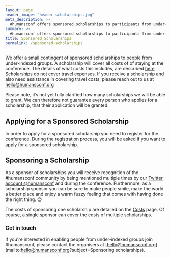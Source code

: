 ```yaml
---
layout: page
header_image: "header-scholarships.jpg"
meta_description: >-
  #humansconf offers sponsored scholarships to participants from under-indexed groups
summary: >-
  #humansconf offers sponsored scholarships to participants from under-indexed groups
title: Sponsored Scholarships
permalink: /sponsored-scholarships
---
```


We offer a small contingent of sponsored scholarships to people from under-indexed groups. A scholarship will cover all
costs of of staying at the conference. The details of what costs this includes, are described [here](/costs).
Scholarships do not cover travel expenses. If you receive a scholarship and also need assistance in covering travel
costs, please reach out to us at [hello@humansconf.org](mailto:hello@humansconf.org)

Please note, it’s not yet fully clarified how many scholarships we will be able to grant. We can therefore not guarantee
every person who applies for a scholarship, that their application will be granted.

## Applying for a Sponsored Scholarship

In order to apply for a sponsored scholarship you need to register for the conference. During the registration process,
you will be asked if you want to apply for a sponsored scholarship.


## Sponsoring a Scholarship

As a sponsor of scholarships you will receive recognition of the #humansconf community by being mentioned multiple times
by our [Twitter account @humansconf](https://twitter.com/humansconf) and during the conference. Furthermore, as a
scholarship sponsor you can be sure to make people smile, make the world a better place and enjoy a warm fuzzy feeling
that comes with having done the right thing. 😊

The costs of sponsoring one scholarship are detailed on the [Costs](/costs) page. Of course, a single sponsor can cover
the costs of multiple scholarships.

### Get in touch

If you're interested in enabling people from under-indexed groups join #humansconf, please contact the organisers at
[hello@humansconf.org](mailto:hello@humansconf.org?subject=Sponsoring scholarships).
